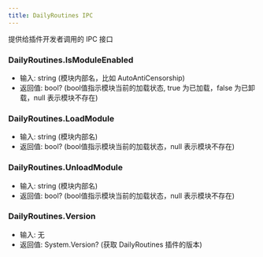 ```yaml
---
title: DailyRoutines IPC
---
```


提供给插件开发者调用的 IPC 接口

### DailyRoutines.IsModuleEnabled

- 输入: string (模块内部名，比如 AutoAntiCensorship)
- 返回值: bool? (bool值指示模块当前的加载状态, true 为已加载，false 为已卸载，null 表示模块不存在)

### DailyRoutines.LoadModule

- 输入: string (模块内部名)
- 返回值: bool? (bool值指示模块当前的加载状态，null 表示模块不存在)

### DailyRoutines.UnloadModule

- 输入: string (模块内部名)
- 返回值: bool? (bool值指示模块当前的加载状态，null 表示模块不存在)

### DailyRoutines.Version

- 输入: 无
- 返回值: System.Version? (获取 DailyRoutines 插件的版本)